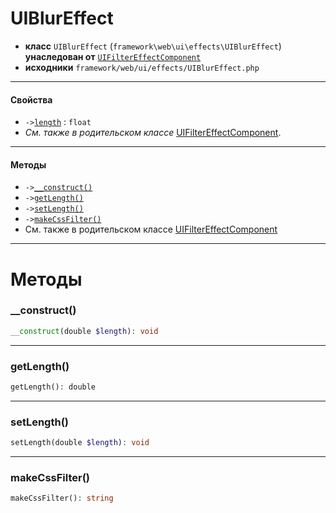 # UIBlurEffect

- **класс** `UIBlurEffect` (`framework\web\ui\effects\UIBlurEffect`) **унаследован от** [`UIFilterEffectComponent`](https://github.com/jphp-group/wizard-framework/blob/master/wizard-web-ui/api-docs/classes/framework/web/ui/effects/UIFilterEffectComponent.ru.md)
- **исходники** `framework/web/ui/effects/UIBlurEffect.php`

---

#### Свойства

- `->`[`length`](#prop-length) : `float`
- *См. также в родительском классе* [UIFilterEffectComponent](https://github.com/jphp-group/wizard-framework/blob/master/wizard-web-ui/api-docs/classes/framework/web/ui/effects/UIFilterEffectComponent.ru.md).

---

#### Методы

- `->`[`__construct()`](#method-__construct)
- `->`[`getLength()`](#method-getlength)
- `->`[`setLength()`](#method-setlength)
- `->`[`makeCssFilter()`](#method-makecssfilter)
- См. также в родительском классе [UIFilterEffectComponent](https://github.com/jphp-group/wizard-framework/blob/master/wizard-web-ui/api-docs/classes/framework/web/ui/effects/UIFilterEffectComponent.ru.md)

---
# Методы

<a name="method-__construct"></a>

### __construct()
```php
__construct(double $length): void
```

---

<a name="method-getlength"></a>

### getLength()
```php
getLength(): double
```

---

<a name="method-setlength"></a>

### setLength()
```php
setLength(double $length): void
```

---

<a name="method-makecssfilter"></a>

### makeCssFilter()
```php
makeCssFilter(): string
```